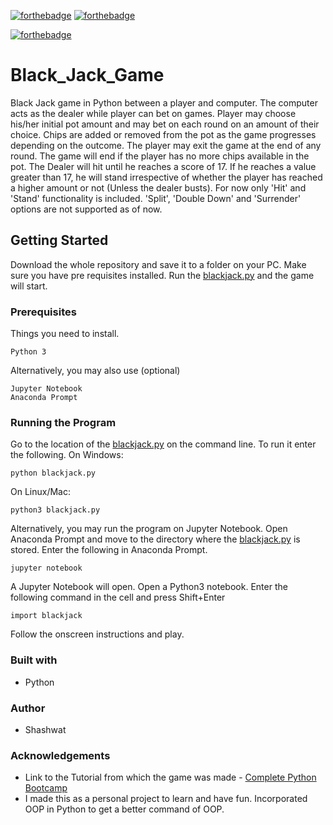 [![forthebadge](https://forthebadge.com/images/badges/made-with-python.svg)](https://forthebadge.com)
[![forthebadge](https://forthebadge.com/images/badges/powered-by-coffee.svg)](https://forthebadge.com)  

[![forthebadge](https://forthebadge.com/images/badges/works-on-my-machine.svg)](https://forthebadge.com)
# Black_Jack_Game
Black Jack game in Python between a player and computer.
The computer acts as the dealer while player can bet on games.
Player may choose his/her initial pot amount and may bet on each round on an amount of their choice. Chips are added or removed from the pot as the game progresses depending on the outcome. The player may exit the game at the end of any round. The game will end if the player has no more chips available in the pot.
The Dealer will hit until he reaches a score of 17. If he reaches a value greater than 17, he will stand irrespective of whether the player has reached a higher amount or not (Unless the dealer busts).
For now only 'Hit' and 'Stand' functionality is included. 'Split', 'Double Down' and 'Surrender' options are not supported as of now.

## Getting Started
Download the whole repository and save it to a folder on your PC. Make sure you have pre requisites installed. Run the [blackjack.py](blackjack.py) and the game will start.

### Prerequisites
Things you need to install.
```
Python 3
```
Alternatively, you may also use (optional)
```
Jupyter Notebook
Anaconda Prompt
```

### Running the Program
Go to the location of the [blackjack.py](blackjack.py) on the command line. To run it enter the following.
On Windows:
```
python blackjack.py
```
On Linux/Mac:
```
python3 blackjack.py
```
Alternatively, you may run the program on Jupyter Notebook. Open Anaconda Prompt and move to the directory where the [blackjack.py](blackjack.py) is stored. Enter the following in Anaconda Prompt.
```
jupyter notebook
```
A Jupyter Notebook will open. Open a Python3 notebook. Enter the following command in the cell and press Shift+Enter
```
import blackjack
```
Follow the onscreen instructions and play.

### Built with
* Python

### Author
* Shashwat

### Acknowledgements
* Link to the Tutorial from which the game was made - [Complete Python Bootcamp](https://www.udemy.com/course/complete-python-bootcamp/)
* I made this as a personal project to learn and have fun. Incorporated OOP in Python to get a better command of OOP.
